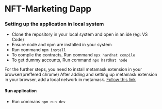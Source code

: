 # NFT-Marketing Dapp
### Setting up the application in local system


- Clone the repository in your local system and open in an ide (eg: VS Code)
- Ensure node and npm are installed in your system
- Run command ``` npm install ```
- To compile the contracts, Run command ```npx hardhat compile```
- To get dummy accounts, Run command ```npx hardhat node```

For the further steps, you need to install metamask extension in your browser(preffered chrome)
After adding and setting up metamask extension in your browser, add a local network in metamask.
[Follow this link](https://stackoverflow.com/a/68814079/15968090)

#### Run application
- Run commans ```npm run dev```
